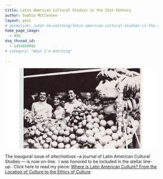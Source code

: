 ```yaml
---
title: Latin American Cultural Studies in the 21st Century
author: Sophia McClennen
layout: post
# permalink: /what-im-watching/latin-american-cultural-studies-in-the-21st-century/
home_page_image:
  - 456
dsq_thread_id:
  - 1454958602
# category: "What I'm Watching"
 
---
```


![](/assets/img/HirschMarabunta.jpg)

The inaugural issue of *alter/nativas* &#8211;a journal of Latin American Cultural Studies &#8212; is now on-line.  I was honored to be included in the stellar line-up.  Click here to read my piece: [Where is Latin American Culture? From the Location of Culture to the Ethics of Culture][1]

 [1]: http://alternativas.osu.edu/en/issues/autumn-2013/essays/where-is-latin-american-culture.html
